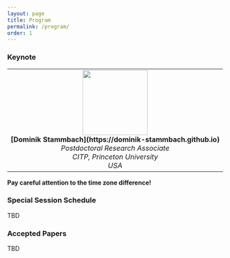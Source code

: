 ```yaml
---
layout: page
title: Program
permalink: /program/
order: 1
---
```



  
### **Keynote**
<table style="width: auto;">
  <tr>
    <td align="center">
      <img src="../figures/picture_dominsta.jpg" width="150"><br>
      <strong>[Dominik Stammbach](https://dominik-stammbach.github.io)</strong><br>
      <em>Postdoctoral Research Associate</em><br>
      <em>CITP, Princeton University</em><br>
      <em>USA</em>
    </td>
  </tr>
</table>

<!-- **PSTDA2023 Special Session is TBD.** -->

**Pay careful  attention to the time zone difference!**

### **Special Session Schedule**
TBD
<!-- **Date: Saturday 15 October 2022 (UTC+11, AEDT, Australia)** -->

<!-- | <div style="width:150px"> Time Slot </div>    | <div style="width:180px">  Activity </div>   |  Speaker   |
|-------------------|--------------------|--------------| -->
<!-- | 05:00pm ~ 05:05pm |       Opening      |              |
| 05:05pm ~ 06:00pm |   [Keynote Speech](https://xuyun-zhang.github.io/pstda2022/invited-speaker/) | Prof. Tianqing Zhu |
| 06:00pm ~  07:00pm |      Session I     |              |
|                   |  Paper#151 (15 minutes)  | Xinna Wang, et al. |
|                   |   Paper#183 (15 mintues) | Ying Guo, et al. |
|                   |   Paper#358 (15 minutes) | Carson K. Leung, et al. |
|                   |   Paper#366 (15 minutes) | Jiachun Tao, et al. |
| 07:00pm ~  08:00pm |     Session II     |              |
|                   |   Paper#369 (15 minutes) | Attiq Ur-Rehman, et al. |
|                   |   Paper#385 (15 minutes)  | Maryam Shahabikargar, et al. |
|                   |   Paper#466 (15 mintues) | Wenpeng Lu |
|                   |   Paper#482 (15 mintues)  | Ambreen A. Hanif, et al. |
|  08:00pm ~  08:05pm |       Closing      |              | -->



### **Accepted Papers**

TBD
<!-- We have received 22 submissions across the world this year and 8 papers have been accepted for oral presentation with the acceptance rate around 36%.

- #151 "Federated Deep Recommendation System Based on Multi-View Feature Embedding", Wang, Xinna; Meng, Shunmei; Chen, Yanran; Li, Qianmu; Yuan, Rui; Liu, Qiyan
- #183 "Range-free and Level-based Localization with Malicious Node Identification in Underwater Sensor Networks", Guo, Ying; Ping, Ji; Xu, Jingxiang; Liu, Peng
- #358 "Generating privacy preserving synthetic medical data", Faisal, Fahim; Leung, Carson K.; Mohammed, Noman; Wang, Yang
- #366 "A novel real-time trajectory compression method for privacy protection", Tao, Jiachun; Chen, Liang; Fang, Junhua

- #369 "Fuzzy-Based Operational Resilience Modelling", Ur-Rehman, Attiq; Kamruzzaman, Joarder; Gondal, Iqbal; Jolfaei, Alireza
- #385 "Domain Knowledge Enhanced Text Mining for Identifying Mental Disorder Patterns", Shahabikargar, Maryam; Beheshti, Amin; Khatami, Amin; Nguyen, Ricky; Zhang, Xuyun; Alinejad-Rokny, Hamid
- #466 "A Systematical Evaluation for Next Basket Recommender Systems", Shao, Zhufeng; Wang, Shoujin; Zhang, Qian; Lu, Wenpeng; Li, Zhao; Peng, Xueping
- #482 "Evidence Based Pipeline for Explaining Artificial Intelligence Algorithms with Interactions", Hanif, Ambreen A; Beheshti, Amin; Benatallah, Boualem; Zhang, Xuyun; Wood, Steven -->


